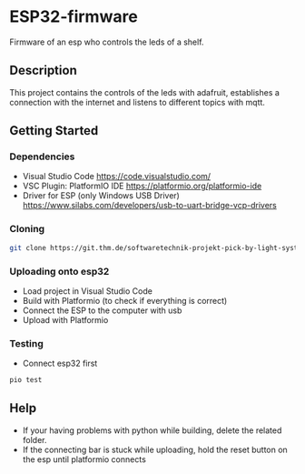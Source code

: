 # ESP32-firmware

Firmware of an esp who controls the leds of a shelf.

## Description

This project contains the controls of the leds with adafruit, establishes a connection with the internet and listens to different topics with mqtt.

## Getting Started

### Dependencies

* Visual Studio Code https://code.visualstudio.com/
* VSC Plugin: PlatformIO IDE https://platformio.org/platformio-ide
* Driver for ESP (only Windows USB Driver) https://www.silabs.com/developers/usb-to-uart-bridge-vcp-drivers

### Cloning

```bash
git clone https://git.thm.de/softwaretechnik-projekt-pick-by-light-system-wise21_22/pbl-embedded-system/esp32-firmware
```

### Uploading onto esp32

* Load project in Visual Studio Code
* Build with Platformio (to check if everything is correct)
* Connect the ESP to the computer with usb
* Upload with Platformio

### Testing

* Connect esp32 first

```bash
pio test
```

## Help

* If your having problems with python while building, delete the related folder.
* If the connecting bar is stuck while uploading, hold the reset button on the esp until platformio connects
